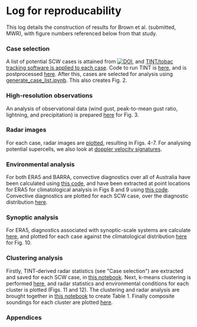 # Log for reproducability

This log details the construction of results for Brown et al. (submitted, MWR), with figure numbers referenced below from that study. 

### Case selection
A list of potential SCW cases is attained from [![DOI](https://zenodo.org/badge/DOI/10.5281/zenodo.4448518.svg)](https://doi.org/10.5281/zenodo.4448518), and [TINT/tobac tracking software is applied to each case](https://github.com/andrewbrown31/tint_processing/auto_case_driver/blob/main/case_driver.py). Code to run TINT is [here](https://github.com/andrewbrown31/tint_processing/blob/main/tint_driver.py), and is postprocessed [here](https://github.com/andrewbrown31/tint_processing/blob/main/post_process_tracks.py). After this, cases are selected for analysis using [generate_case_list.ipynb](https://github.com/andrewbrown31/tint_processing/auto_case_driver/generate_case_list.ipynb). This also creates Fig. 2.

### High-resolution observations
An analysis of observational data (wind gust, peak-to-mean gust ratio, lightning, and precipitation) is prepared [here](https://github.com/andrewbrown31/tint_processing/auto_case_driver/blob/main/one_min_obs_save.ipynb) for Fig. 3.

### Radar images
For each case, radar images are [plotted](https://github.com/andrewbrown31/tint_processing/auto_case_driver/blob/main/cape_shear_radar_all_30dbz.ipynb), resulting in Figs. 4-7. For analysing potential supercells, we also look at [doppler velocity signatures](https://github.com/andrewbrown31/tint_processing/auto_case_driver/blob/main/plot_supercells.py).

### Environmental analysis
For both ERA5 and BARRA, convective diagnostics over all of Australia have been calculated using [this code](https://github.com/andrewbrown31/SCW-analysis/blob/master/wrf_non_parallel.py), and have been extracted at point locations for ERA5 for climatological analysis in Figs 8 and 9 using [this code](https://github.com/andrewbrown31/SCW-analysis/blob/master/era5_read.py). Convective diagnostics are plotted for each SCW case, over the diagnostic distribution [here](https://github.com/andrewbrown31/tint_processing/auto_case_driver/blob/main/cape_shear_values.ipynb). 

### Synoptic analysis
For ERA5, diagnostics associated with synoptic-scale systems are calculate [here](https://github.com/andrewbrown31/tint_processing/auto_case_driver/blob/main/synoptic_objective.py), and plotted for each case against the climatological distribution [here](https://github.com/andrewbrown31/tint_processing/auto_case_driver/blob/main/synoptic_objective.ipynb) for Fig. 10.

### Clustering analysis
Firstly, TINT-derived radar statistics (see "Case selection") are extracted and saved for each SCW case, in [this notebook](https://github.com/andrewbrown31/tint_processing/auto_case_driver/blob/main/scw_cases_tint_stats.ipynb). Next, k-means clustering is performed [here](https://github.com/andrewbrown31/tint_processing/auto_case_driver/blob/main/kmeans_and_cluster_eval.ipynb), and radar statistics and environmental conditions for each cluster is plotted (Figs. 11 and 12). The clustering and radar analysis are brought together in [this notebook](https://github.com/andrewbrown31/tint_processing/auto_case_driver/blob/main/output_stats_table.ipynb) to create Table 1. Finally composite soundings for each cluster are plotted [here](https://github.com/andrewbrown31/tint_processing/auto_case_driver/blob/main/composite_soundings.ipynb).

### Appendices
